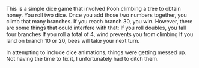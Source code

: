 This is a simple dice game that involved Pooh climbing a tree to obtain honey.
You roll two dice. Once you add those two numbers together, you climb that many branches.
If you reach branch 30, you win.
However, there are some things that could interfere with that:
If you roll doubles, you fall four branches
If you roll a total of 4, wind prevents you from climbing
If you land on branch 10 or 20, bees will take your next turn.

In attempting to include dice animations, things were getting messed up. Not having the time to fix it, I unfortunately had to ditch them.

